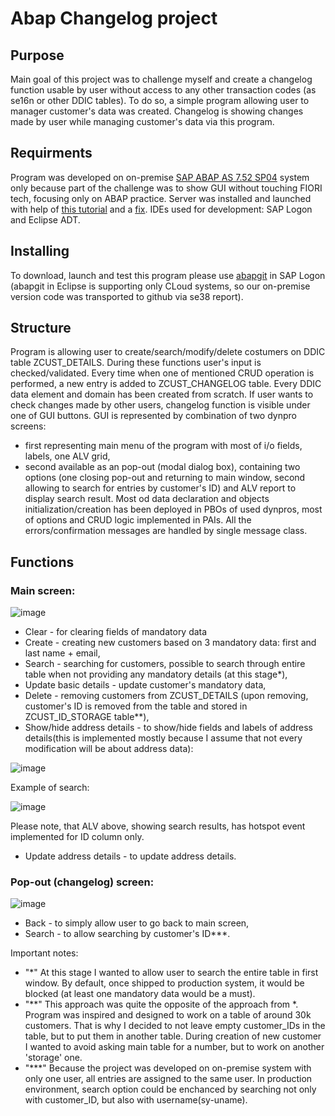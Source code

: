 # Abap Changelog project

## Purpose
Main goal of this project was to challenge myself and create a changelog function usable by user without access to any other transaction codes (as se16n or other DDIC tables).
To do so, a simple program allowing user to manager customer's data was created. Changelog is showing changes made by user while managing customer's data via this program.


## Requirments
Program was developed on on-premise [SAP ABAP AS 7.52 SP04](https://developers.sap.com/trials-downloads.html?search=7.52) system only because part of the challenge was to show GUI without touching FIORI tech, focusing only on ABAP practice. Server was installed and launched with help of [this tutorial](https://abapacademy.com/blog/how-to-install-free-sap-system/) and a [fix](https://community.sap.com/t5/technology-blogs-by-members/adjusting-installer-script-for-sap-netweaver-dev-edition-for-distros-with/ba-p/13492318).
IDEs used for development: SAP Logon and Eclipse ADT. 


## Installing
To download, launch and test this program please use [abapgit](https://docs.abapgit.org/) in SAP Logon (abapgit in Eclipse is supporting only CLoud systems, so our on-premise version code was transported to github via se38 report). 


## Structure
Program is allowing user to create/search/modify/delete costumers on DDIC table ZCUST_DETAILS. During these functions user's input is checked/validated.
Every time when one of mentioned CRUD operation is performed, a new entry is added to ZCUST_CHANGELOG table. Every DDIC data element and domain has been created from scratch.
If user wants to check changes made by other users, changelog function is visible under one of GUI buttons. 
GUI is represented by combination of two dynpro screens:
- first representing main menu of the program with most of i/o fields, labels, one ALV grid,
- second available as an pop-out (modal dialog box), containing two options (one closing pop-out and returning to main window, second allowing to search for entries by customer's ID) and ALV report to display search result.
Most od data declaration and objects initialization/creation has been deployed in PBOs of used dynpros, most of options and CRUD logic implemented in PAIs.
All the errors/confirmation messages are handled by single message class.


## Functions
### Main screen:
![image](https://github.com/user-attachments/assets/afe79224-f11d-4b24-8946-8b57889ffc67)

- Clear - for clearing fields of mandatory data
- Create - creating new customers based on 3 mandatory data: first and last name + email,
- Search - searching for customers, possible to search through entire table when not providing any mandatory details (at this stage*),
- Update basic details - update customer's mandatory data,
- Delete - removing customers from ZCUST_DETAILS (upon removing, customer's ID is removed from the table and stored in ZCUST_ID_STORAGE table**),
- Show/hide address details - to show/hide fields and labels of address details(this is implemented mostly because I assume that not every modification will be about address data):

![image](https://github.com/user-attachments/assets/d27d466a-cc47-450a-a866-e83334024cb8)

Example of search:

![image](https://github.com/user-attachments/assets/4b35e064-2e7d-4ea0-a2fb-9e364ea87a97)


Please note, that ALV above, showing search results, has hotspot event implemented for ID column only.

- Update address details - to update address details.
### Pop-out (changelog) screen:
![image](https://github.com/user-attachments/assets/0c939758-6b39-4aef-ab26-b1734abd4ac0)


- Back - to simply allow user to go back to main screen,
- Search - to allow searching by customer's ID***.

Important notes:
- "*" At this stage I wanted to allow user to search the entire table in first window. By default, once shipped to production system, it would be blocked (at least one mandatory data would be a must).
- "**" This approach was quite the opposite of the approach from *. Program was inspired and designed to work on a table of around 30k customers. That is why I decided to not leave empty customer_IDs in the table, but to put them in another table. During creation of new customer I wanted to avoid asking main table for a number, but to work on another 'storage' one.
- "***" Because the project was developed on on-premise system with only one user, all entries are assigned to the same user. In production environment, search option could be enchanced by searching not only with customer_ID, but also with username(sy-uname).






